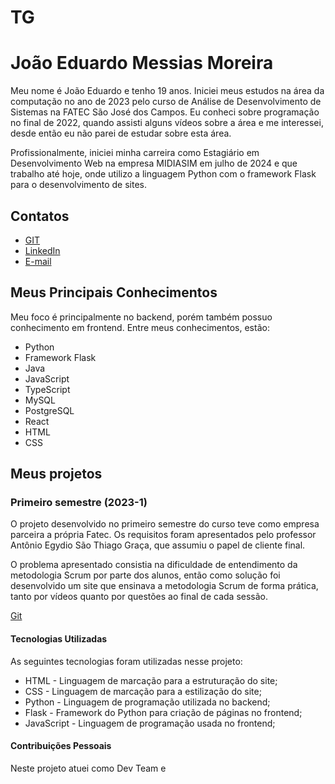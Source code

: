 # TG

# João Eduardo Messias Moreira

Meu nome é João Eduardo e tenho 19 anos. Iniciei meus estudos na área da computação no ano de 2023 pelo curso de Análise de Desenvolvimento de Sistemas na FATEC São José dos Campos. Eu conheci sobre programação no final de 2022, quando assisti alguns vídeos sobre a área e me interessei, desde então eu não parei de estudar sobre esta área.

Profissionalmente, iniciei minha carreira como Estagiário em Desenvolvimento Web na empresa MIDIASIM em julho de 2024 e que trabalho até hoje, onde utilizo a linguagem Python com o framework Flask para o desenvolvimento de sites.

## Contatos

* [GIT](https://github.com/joao-eduardo17)
* [LinkedIn](https://www.linkedin.com/in/jo%C3%A3o-eduardo-messias-a3019125b/)
* [E-mail](mailto:joao.eduardo.messias@gmail.com)

## Meus Principais Conhecimentos

Meu foco é principalmente no backend, porém também possuo conhecimento em frontend. Entre meus conhecimentos, estão:
* Python
* Framework Flask
* Java
* JavaScript
* TypeScript
* MySQL
* PostgreSQL
* React
* HTML
* CSS

## Meus projetos

### Primeiro semestre (2023-1)
O projeto desenvolvido no primeiro semestre do curso teve como empresa parceira a própria Fatec. Os requisitos foram apresentados pelo professor Antônio Egydio São Thiago Graça, que assumiu o papel de cliente final.

O problema apresentado consistia na dificuldade de entendimento da metodologia Scrum por parte dos alunos, então como solução foi desenvolvido um site que ensinava a metodologia Scrum de forma prática, tanto por vídeos quanto por questões ao final de cada sessão.

[Git](https://github.com/Sandro-Pimentel/AReS)

#### Tecnologias Utilizadas 
As seguintes tecnologias foram utilizadas nesse projeto:
* HTML - Linguagem de marcação para a estruturação do site;
* CSS - Linguagem de marcação para a estilização do site;
* Python - Linguagem de programação utilizada no backend;
* Flask - Framework do Python para criação de páginas no frontend;
* JavaScript - Linguagem de programação usada no frontend;

#### Contribuições Pessoais 
Neste projeto atuei como Dev Team e 
